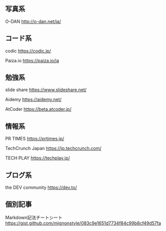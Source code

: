 ## 写真系
O-DAN
http://o-dan.net/ja/

## コード系
codic
https://codic.jp/  

Paiza.io
https://paiza.io/ja

## 勉強系
slide share
https://www.slideshare.net/

Aidemy
https://aidemy.net/  

AtCoder
https://beta.atcoder.jp/

## 情報系
PR TIMES
https://prtimes.jp/  

TechCrunch Japan
https://jp.techcrunch.com/

TECH PLAY
https://techplay.jp/

## ブログ系
the DEV community
https://dev.to/

## 個別記事
Markdown記法チートシート
https://gist.github.com/mignonstyle/083c9e1651d7734f84c99b8cf49d57fa

